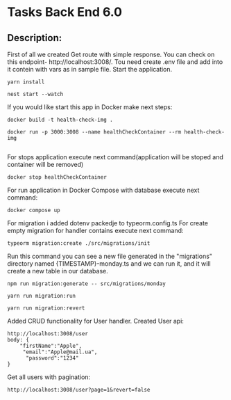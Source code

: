 # Tasks Back End 6.0
## Description:
First of all we created Get route with simple response.
You can check on this endpoint- http://localhost:3008/.
Tou need create .env file and add into it contein with vars as in sample file.
Start the application.
```
yarn install

nest start --watch
```
If you would like start this app in Docker make next steps:
```
docker build -t health-check-img . 

docker run -p 3000:3008 --name healthCheckContainer --rm health-check-img
 
```
For stops application execute next command(application will be stoped and container will be removed) 
```
docker stop healthCheckContainer
```

For run application in Docker Compose with database execute next command:
```
docker compose up
```
For migration i added dotenv packedje to  typeorm.config.ts
For create empty migration for handler contains execute next command:
```
typeorm migration:create ./src/migrations/init
```
Run this command you can see a new file generated in the "migrations" directory named {TIMESTAMP}-monday.ts and
we can run it, and it will create a new table in our database.
```
npm run migration:generate -- src/migrations/monday

yarn run migration:run

yarn run migration:revert

```
Added CRUD functionality for User handler. Created User api:
```
http://localhost:3008/user
body: {
    "firstName":"Apple",
     "email":"Apple@mail.ua",
      "password":"1234"
}
```
Get all users with pagination:
```
http://localhost:3008/user?page=1&revert=false
```